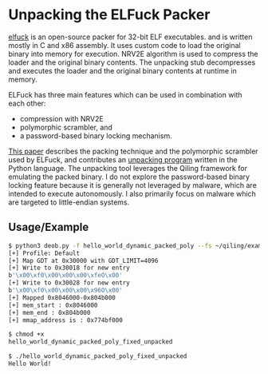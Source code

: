 # Unpacking the ELFuck Packer

[elfuck](https://github.com/timhsutw/elfuck) is an open-source packer for 32-bit ELF executables. and is written mostly in C and x86 assembly. It uses custom code to load the original binary into memory for execution. NRV2E algorithm is used to compress the loader and the original binary contents. The unpacking stub decompresses and executes the loader and the original binary contents at runtime in memory.

ELFuck has three main features which can be used in combination with each other:
* compression with NRV2E
* polymorphic scrambler, and
* a password-based binary locking mechanism.

[This paper](./assets/files/unpacking_elfuck.pdf) describes the packing technique and the polymorphic scrambler used by ELFuck, and contributes an [unpacking program](./assets/scripts/deob.py) written in the Python language. The unpacking tool leverages the Qiling framework for emulating the packed binary. I do not explore the password-based binary locking feature because it is generally not leveraged by malware, which are intended to execute autonomously. I also primarily focus on malware which are targeted to little-endian systems.


## Usage/Example

```bash
$ python3 deob.py -f hello_world_dynamic_packed_poly --fs ~/qiling/examples/rootfs/x86_linux
[+] Profile: Default
[+] Map GDT at 0x30000 with GDT_LIMIT=4096
[+] Write to 0x30018 for new entry
b'\x00\xf0\x00\x00\x00\xfeO\x00'
[+] Write to 0x30028 for new entry
b'\x00\xf0\x00\x00\x00\x96O\x00'
[+] Mapped 0x8046000-0x804b000
[+] mem_start : 0x8046000
[+] mem_end : 0x804b000
[+] mmap_address is : 0x774bf000

$ chmod +x
hello_world_dynamic_packed_poly_fixed_unpacked

$ ./hello_world_dynamic_packed_poly_fixed_unpacked
Hello World!
```